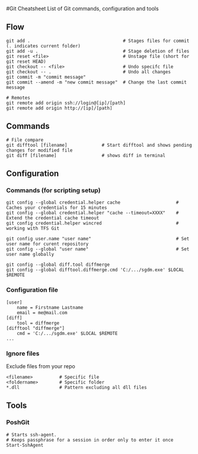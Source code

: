 #Git Cheatsheet
List of Git commands, configuration and tools 

## Flow
	git add .									# Stages files for commit (. indicates current folder)
	git add -u .								# Stage deletion of files
	git reset <file>							# Unstage file (short for git reset HEAD)
	git checkout -- <file>						# Undo specifc file
	git checkout -- .							# Undo all changes
	git commit -m "commit message"	
	git commit --amend -m "new commit message"	# Change the last commit message

	# Remotes
	git remote add origin ssh://login@[ip]/[path]
	git remote add origin http://[ip]/[path]

## Commands
	# File compare
	git difftool [filename]				# Start difftool and shows pending changes for modified file
	git diff [filename]					# shows diff in terminal
	
## Configuration

### Commands (for scripting setup)
	
	git config --global credential.helper cache						# Caches your credentials for 15 minutes
	git config --global credential.helper "cache --timeout=XXXX"	# Extend the credential cache timeout
	git config credential.helper wincred							# working with TFS Git

	git config user.name "user name" 								# Set user name for curent repository	
	git config --global "user name" 								# Set user name globally
	
	git config --global diff.tool diffmerge
	git config --global difftool.diffmerge.cmd 'C:/.../sgdm.exe' $LOCAL $REMOTE

### Configuration file
	[user]
		name = Firstname Lastname
		email = me@mail.com	
	[diff]
		tool = diffmerge
	[difftool "diffmerge"]
		cmd = 'C:/.../sgdm.exe' $LOCAL $REMOTE
	...

### Ignore files
Exclude files from your repo

	<filename>			# Specific file 
	<foldername>		# Specific folder
	*.dll				# Pattern excluding all dll files


## Tools
### PoshGit
	# Starts ssh-agent. 
	# Keeps passphrase for a session in order only to enter it once
	Start-SshAgent